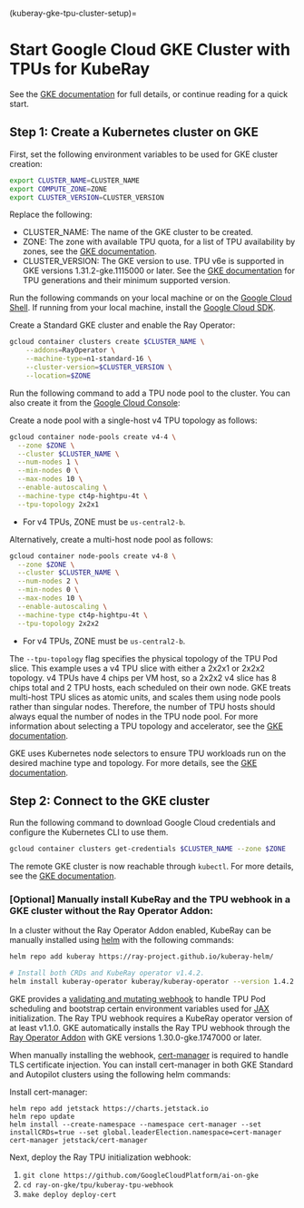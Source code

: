 (kuberay-gke-tpu-cluster-setup)=

# Start Google Cloud GKE Cluster with TPUs for KubeRay

See the [GKE documentation](<https://cloud.google.com/kubernetes-engine/docs/how-to/tpus>) for full details, or continue reading for a quick start.

## Step 1: Create a Kubernetes cluster on GKE

First, set the following environment variables to be used for GKE cluster creation:
```sh
export CLUSTER_NAME=CLUSTER_NAME
export COMPUTE_ZONE=ZONE
export CLUSTER_VERSION=CLUSTER_VERSION
```
Replace the following:
- CLUSTER_NAME: The name of the GKE cluster to be created.
- ZONE: The zone with available TPU quota, for a list of TPU availability by zones, see the [GKE documentation](https://cloud.google.com/tpu/docs/regions-zones).
- CLUSTER_VERSION: The GKE version to use. TPU v6e is supported in GKE versions 1.31.2-gke.1115000 or later. See the [GKE documentation](https://cloud.google.com/tpu/docs/tpus-in-gke#tpu-machine-types) for TPU generations and their minimum supported version.

Run the following commands on your local machine or on the [Google Cloud Shell](https://cloud.google.com/shell). If running from your local machine, install the [Google Cloud SDK](https://cloud.google.com/sdk/docs/install).

Create a Standard GKE cluster and enable the Ray Operator:

```sh
gcloud container clusters create $CLUSTER_NAME \
    --addons=RayOperator \
    --machine-type=n1-standard-16 \
    --cluster-version=$CLUSTER_VERSION \
    --location=$ZONE
```

Run the following command to add a TPU node pool to the cluster. You can also create it from the [Google Cloud Console](https://cloud.google.com/kubernetes-engine/docs/how-to/tpus#console):

Create a node pool with a single-host v4 TPU topology as follows:
```sh
gcloud container node-pools create v4-4 \
  --zone $ZONE \
  --cluster $CLUSTER_NAME \
  --num-nodes 1 \
  --min-nodes 0 \
  --max-nodes 10 \
  --enable-autoscaling \
  --machine-type ct4p-hightpu-4t \
  --tpu-topology 2x2x1
```
- For v4 TPUs, ZONE must be `us-central2-b`.

Alternatively, create a multi-host node pool as follows:

```sh
gcloud container node-pools create v4-8 \
  --zone $ZONE \
  --cluster $CLUSTER_NAME \
  --num-nodes 2 \
  --min-nodes 0 \
  --max-nodes 10 \
  --enable-autoscaling \
  --machine-type ct4p-hightpu-4t \
  --tpu-topology 2x2x2
```
- For v4 TPUs, ZONE must be `us-central2-b`.

The `--tpu-topology` flag specifies the physical topology of the TPU Pod slice. This example uses a v4 TPU slice with either a 2x2x1 or 2x2x2 topology. v4 TPUs have 4 chips per VM host, so a 2x2x2 v4 slice has 8 chips total and 2 TPU hosts, each scheduled on their own node. GKE treats multi-host TPU slices as atomic units, and scales them using node pools rather than singular nodes. Therefore, the number of TPU hosts should always equal the number of nodes in the TPU node pool. For more information about selecting a TPU topology and accelerator, see the [GKE documentation](https://cloud.google.com/kubernetes-engine/docs/concepts/tpus).

GKE uses Kubernetes node selectors to ensure TPU workloads run on the desired machine type and topology.
For more details, see the [GKE documentation](https://cloud.google.com/kubernetes-engine/docs/how-to/tpus#workload_preparation).

## Step 2: Connect to the GKE cluster

Run the following command to download Google Cloud credentials and configure the Kubernetes CLI to use them.

```sh
gcloud container clusters get-credentials $CLUSTER_NAME --zone $ZONE
```

The remote GKE cluster is now reachable through `kubectl`. For more details, see the [GKE documentation](https://cloud.google.com/kubernetes-engine/docs/how-to/cluster-access-for-kubectl).


### [Optional] Manually install KubeRay and the TPU webhook in a GKE cluster without the Ray Operator Addon:

In a cluster without the Ray Operator Addon enabled, KubeRay can be manually installed using [helm](https://ray-project.github.io/kuberay/deploy/helm/) with the following commands:

```sh
helm repo add kuberay https://ray-project.github.io/kuberay-helm/

# Install both CRDs and KubeRay operator v1.4.2.
helm install kuberay-operator kuberay/kuberay-operator --version 1.4.2
```

GKE provides a [validating and mutating webhook](https://github.com/ai-on-gke/kuberay-tpu-webhook) to handle TPU Pod scheduling and bootstrap certain environment variables used for [JAX](https://github.com/google/jax) initialization. The Ray TPU webhook requires a KubeRay operator version of at least v1.1.0. GKE automatically installs the Ray TPU webhook through the [Ray Operator Addon](https://cloud.google.com/kubernetes-engine/docs/add-on/ray-on-gke/how-to/enable-ray-on-gke) with GKE versions 1.30.0-gke.1747000 or later.

When manually installing the webhook, [cert-manager](https://github.com/cert-manager/cert-manager) is required to handle TLS certificate injection. You can install cert-manager in both GKE Standard and Autopilot clusters using the following helm commands:

Install cert-manager:
```
helm repo add jetstack https://charts.jetstack.io
helm repo update
helm install --create-namespace --namespace cert-manager --set installCRDs=true --set global.leaderElection.namespace=cert-manager cert-manager jetstack/cert-manager
```

Next, deploy the Ray TPU initialization webhook:
1. `git clone https://github.com/GoogleCloudPlatform/ai-on-gke`
2. `cd ray-on-gke/tpu/kuberay-tpu-webhook`
3. `make deploy deploy-cert`
